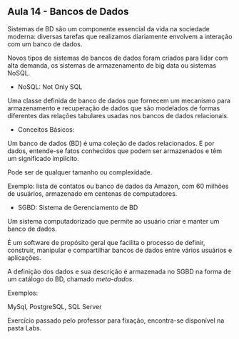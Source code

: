 <h2> Aula 14 - Bancos de Dados </h2>

Sistemas de BD são um componente essencial da vida na sociedade moderna: diversas tarefas que realizamos diariamente envolvem a interação com um banco de dados.

Novos tipos de sistemas de bancos de dados foram criados para lidar com alta demanda, os sistemas de armazenamento de big data ou sistemas NoSQL.

- NoSQL: 
Not Only SQL

Uma classe definida de banco de dados que fornecem um mecanismo para armazenamento e recuperação de dados que são modelados de formas diferentes das relações tabulares usadas nos bancos de dados relacionais.

- Conceitos Básicos:


Um banco de dados (BD) é uma coleção de dados relacionados.
E por dados, entende-se fatos conhecidos que podem ser armazenados e têm um significado implícito.

Pode ser de qualquer tamanho ou complexidade. 

Exemplo: lista de contatos ou banco de dados da Amazon, com 60 milhões de usuários, armazenado em centenas de computadores.

- SGBD: Sistema de Gerenciamento de BD

Um sistema computadorizado que permite ao usuário criar e manter um banco de dados.

É um software de propósito geral que facilita o processo de definir, construir, manipular e compartilhar bancos de dados entre vários usuários e aplicações.

A definição dos dados e sua descrição é armazenada no SGBD na forma de um catálogo do BD, chamado *meta-dados*.

Exemplos:

MySql, PostgreSQL, SQL Server


Exercício passado pelo professor para fixação, encontra-se disponível na pasta Labs.